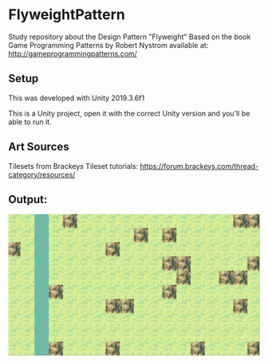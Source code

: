 # FlyweightPattern
Study repository about the Design Pattern "Flyweight"
Based on the book Game Programming Patterns by Robert Nystrom available at:
http://gameprogrammingpatterns.com/

## Setup
This was developed with Unity 2019.3.6f1

This is a Unity project, open it with the correct Unity version and you'll be able to run it.

## Art Sources

Tilesets from Brackeys Tileset tutorials: https://forum.brackeys.com/thread-category/resources/

## Output:

![](output.PNG)